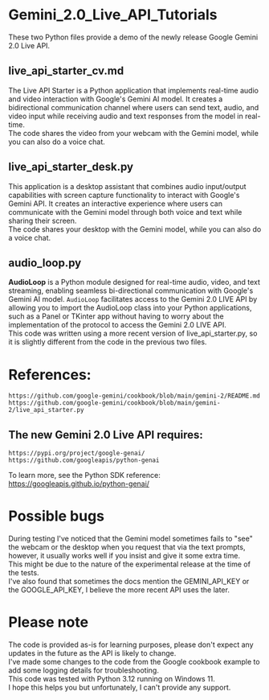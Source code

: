 # Gemini_2.0_Live_API_Tutorials  

These two Python files provide a demo of the newly release Google Gemini 2.0 Live API.  

## live_api_starter_cv.md  
The Live API Starter is a Python application that implements real-time audio and video interaction with Google's Gemini AI model. It creates a bidirectional communication channel where users can send text, audio, and video input while receiving audio and text responses from the model in real-time.  
The code shares the video from your webcam with the Gemini model, while you can also do a voice chat.  

## live_api_starter_desk.py  
This application is a desktop assistant that combines audio input/output capabilities with screen capture functionality to interact with Google's Gemini API. It creates an interactive experience where users can communicate with the Gemini model through both voice and text while sharing their screen.  
The code shares your desktop with the Gemini model, while you can also do a voice chat.  

## audio_loop.py
**AudioLoop** is a Python module designed for real-time audio, video, and text streaming, enabling seamless bi-directional communication with Google's Gemini AI model. `AudioLoop` facilitates access to the Gemini 2.0 LIVE API by allowing you to import the AudioLoop class into your Python applications, such as a Panel or TKinter app without having to worry about the implementation of the protocol to access the Gemini 2.0 LIVE API.  
This code was written using a more recent version of live_api_starter.py, so it is slightly different from the code in the previous two files.  

# References:  
	https://github.com/google-gemini/cookbook/blob/main/gemini-2/README.md  
	https://github.com/google-gemini/cookbook/blob/main/gemini-2/live_api_starter.py  

## The new Gemini 2.0 Live API requires:  
	https://pypi.org/project/google-genai/  
	https://github.com/googleapis/python-genai  

To learn more, see the Python SDK reference:  
	https://googleapis.github.io/python-genai/  

# Possible bugs  
During testing I've noticed that the Gemini model sometimes fails to "see" the webcam or the desktop when you request that via the text prompts, however, it usually works well if you insist and give it some extra time.  
This might be due to the nature of the experimental release at the time of the tests.  
I've also found that sometimes the docs mention the GEMINI_API_KEY or the GOOGLE_API_KEY, I believe the more recent API uses the later.  

# Please note  
The code is provided as-is for learning purposes, please don't expect any updates in the future as the API is likely to change.  
I've made some changes to the code from the Google cookbook example to add some logging details for troubleshooting.  
This code was tested with Python 3.12 running on Windows 11.  
I hope this helps you but unfortunately, I can't provide any support.  
